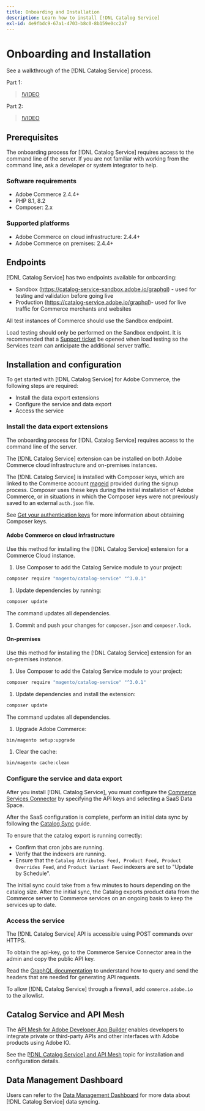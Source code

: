 ```yaml
---
title: Onboarding and Installation
description: Learn how to install [!DNL Catalog Service]
exl-id: 4e9fbdc9-67a1-4703-b8c0-8b159e0cc2a7
---
```

# Onboarding and Installation

See a walkthrough of the [!DNL Catalog Service] process.

Part 1:

>[!VIDEO](https://video.tv.adobe.com/v/3415599)

Part 2:

>[!VIDEO](https://video.tv.adobe.com/v/3415600)

## Prerequisites

The onboarding process for [!DNL Catalog Service] requires access to the command line of the server. If you are not familiar with working from the command line, ask a developer or system integrator to help.

### Software requirements

- Adobe Commerce 2.4.4+
- PHP 8.1, 8.2
- Composer: 2.x

### Supported platforms

- Adobe Commerce on cloud infrastructure: 2.4.4+
- Adobe Commerce on premises: 2.4.4+

## Endpoints

[!DNL Catalog Service] has two endpoints available for onboarding:

- Sandbox (https://catalog-service-sandbox.adobe.io/graphql) - used for testing and validation before going live
- Production (https://catalog-service.adobe.io/graphql)- used for live traffic for Commerce merchants and websites

All test instances of Commerce should use the Sandbox endpoint.

Load testing should only be performed on the Sandbox endpoint. It is recommended that a [Support ticket](https://experienceleague.adobe.com/docs/commerce-knowledge-base/kb/help-center-guide/magento-help-center-user-guide.html#submit-ticket) be opened when load testing so the Services team can anticipate the additional server traffic.

## Installation and configuration

To get started with [!DNL Catalog Service] for Adobe Commerce, the following steps are required:

- Install the data export extensions
- Configure the service and data export
- Access the service

### Install the data export extensions

The onboarding process for [!DNL Catalog Service] requires access to the command line of the server.

The [!DNL Catalog Service] extension can be installed on both Adobe Commerce cloud infrastructure and on-premises instances.

The [!DNL Catalog Service] is installed with Composer keys, which are linked to the Commerce account [mageid](https://developer.adobe.com/commerce/marketplace/guides/sellers/profile-information/) provided during the signup process. Composer uses these keys during the initial installation of Adobe Commerce, or in situations in which the Composer keys were not previously saved to an external `auth.json` file.

See [Get your authentication keys](https://experienceleague.adobe.com/docs/commerce-operations/installation-guide/prerequisites/authentication-keys.html) for more information about obtaining Composer keys.

#### Adobe Commerce on cloud infrastructure

Use this method for installing the [!DNL Catalog Service] extension for a Commerce Cloud instance.

1. Use Composer to add the Catalog Service module to your project:

  ```bash
  composer require "magento/catalog-service" "^3.0.1"
  ```

1. Update dependencies by running:

```bash
composer update
```

The command updates all dependencies.

1. Commit and push your changes for `composer.json` and `composer.lock`.

#### On-premises

Use this method for installing the [!DNL Catalog Service] extension for an on-premises instance.

1. Use Composer to add the Catalog Service module to your project:

  ```bash
  composer require "magento/catalog-service" "^3.0.1"
  ```

1. Update dependencies and install the extension:

```bash
composer update
```

The command updates all dependencies.

1. Upgrade Adobe Commerce:

```bash
bin/magento setup:upgrade
```

1. Clear the cache:

```bash
bin/magento cache:clean
```

### Configure the service and data export 

After you install [!DNL Catalog Service], you must configure the [Commerce Services Connector](https://experienceleague.adobe.com/docs/commerce-merchant-services/user-guides/integration-services/saas.html#apikey) by specifying the API keys and selecting a SaaS Data Space.

After the SaaS configuration is complete, perform an initial data sync by following the [Catalog Sync](https://experienceleague.adobe.com/docs/commerce-merchant-services/user-guides/data-services/catalog-sync.html) guide. 

To ensure that the catalog export is running correctly:

- Confirm that cron jobs are running.
- Verify that the indexers are running.
- Ensure that the `Catalog Attributes Feed, Product Feed, Product Overrides Feed`, and `Product Variant Feed` indexers are set to "Update by Schedule".

The initial sync could take from a few minutes to hours depending on the catalog size. After the initial sync, the Catalog exports product data from the Commerce server to Commerce services on an ongoing basis to keep the services up to date.

### Access the service

The [!DNL Catalog Service] API is accessible using POST commands over HTTPS.

To obtain the api-key, go to the Commerce Service Connector area in the admin and copy the public API key.

Read the [GraphQL documentation](https://developer.adobe.com/commerce/services/graphql/) to understand how to query and send the headers that are needed for generating API requests. 

To allow [!DNL Catalog Service] through a firewall, add `commerce.adobe.io` to the allowlist.

## Catalog Service and API Mesh

The [API Mesh for Adobe Developer App Builder](https://developer.adobe.com/graphql-mesh-gateway/gateway/overview/) enables developers to integrate private or third-party APIs and other interfaces with Adobe products using Adobe IO.

See the  [[!DNL Catalog Service] and API Mesh](mesh.md) topic for installation and configuration details.

## Data Management Dashboard

Users can refer to the [Data Management Dashboard](https://experienceleague.adobe.com/docs/commerce-admin/systems/data-transfer/data-dashboard.html) for more data about [!DNL Catalog Service] data syncing.
